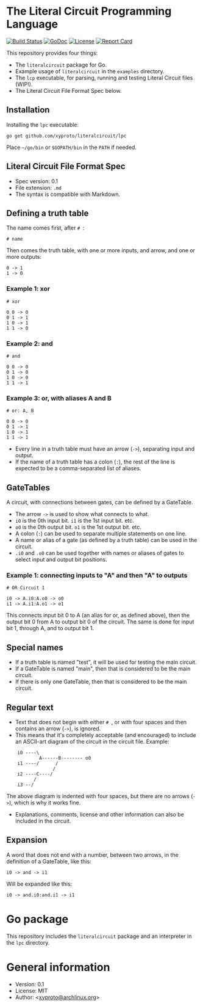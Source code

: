 # The Literal Circuit Programming Language

[![Build Status](https://travis-ci.org/xyproto/literalcircuit.svg?branch=master)](https://travis-ci.org/xyproto/literalcircuit) [![GoDoc](https://godoc.org/github.com/xyproto/literalcircuit?status.svg)](http://godoc.org/github.com/xyproto/literalcircuit) [![License](http://img.shields.io/badge/license-MIT-red.svg?style=flat)](https://raw.githubusercontent.com/xyproto/literalcircuit/master/LICENSE) [![Report Card](https://img.shields.io/badge/go_report-A+-brightgreen.svg?style=flat)](http://goreportcard.com/report/xyproto/literalcircuit)

This repository provides four things:

* The `literalcircuit` package for Go.
* Example usage of `literalcircuit` in the `examples` directory.
* The `lcp` executable, for parsing, running and testing Literal Circuit files (WIP!).
* The Literal Circuit File Format Spec below.

## Installation

Installing the `lpc` executable:

    go get github.com/xyproto/literalcircuit/lpc

Place `~/go/bin` or `$GOPATH/bin` in the `PATH` if needed.

## Literal Circuit File Format Spec

* Spec version: 0.1
* File extension: `.md`
* The syntax is compatible with Markdown.

## Defining a truth table

The name comes first, after `# `:

    # name

Then comes the truth table, with one or more inputs, and arrow, and one or more outputs:

    0 -> 1
    1 -> 0

### Example 1: xor

    # xor

    0 0 -> 0
    0 1 -> 1
    1 0 -> 1
    1 1 -> 0

### Example 2: and

    # and

    0 0 -> 0
    0 1 -> 0
    1 0 -> 0
    1 1 -> 1

### Example 3: or, with aliases A and B

    # or: A, B

    0 0 -> 0
    0 1 -> 1
    1 0 -> 1
    1 1 -> 1

* Every line in a truth table must have an arrow (`->`), separating input and output.
* If the name of a truth table has a colon (`:`), the rest of the line is expected to be a comma-separated list of aliases.

## GateTables

A circuit, with connections between gates, can be defined by a GateTable.

* The arrow `->` is used to show what connects to what.
* `i0` is the 0th input bit. `i1` is the 1st input bit. etc.
* `o0` is the 0th output bit. `o1` is the 1st output bit. etc.
* A colon (`:`)  can be used to separate multiple statements on one line.
* A name or alias of a gate (as defined by a truth table) can be used in the circuit.
* `.i0` and `.o0` can be used together with names or aliases of gates to select input and output bit positions.

### Example 1: connecting inputs to "A" and then "A" to outputs

    # OR Circuit 1

    i0 -> A.i0:A.o0 -> o0
    i1 -> A.i1:A.o1 -> o1

This connects input bit 0 to A (an alias for or, as defined above), then the output bit 0 from A to output bit 0 of the circuit.
The same is done for input bit 1, through A, and to output bit 1.

## Special names

* If a truth table is named "test", it will be used for testing the main circuit.
* If a GateTable is named "main", then that is considered to be the main circuit.
* If there is only one GateTable, then that is considered to be the main circuit.

## Regular text

* Text that does not begin with either `# `, or with four spaces and then contains an arrow (`->`), is ignored.
* This means that it's completely acceptable (and encouraged) to include an ASCII-art diagram of the circuit in the circuit file. Example:

```none
    i0 ----\
            A------B-------- o0
    i1 ----/      /
                 /
    i2 ----C----/
          /
    i3 --/
```

The above diagram is indented with four spaces, but there are no arrows (`->`), which is why it works fine.

* Explanations, comments, license and other information can also be included in the circuit.

## Expansion

A word that does not end with a number, between two arrows, in the definition of a GateTable, like this:

`i0 -> and -> i1`

Will be expanded like this:

`i0 -> and.i0:and.i1 -> i1`

# Go package

This repository includes the `literalcircuit` package and an interpreter in the `lpc` directory.

# General information

* Version: 0.1
* License: MIT
* Author: &lt;xyproto@archlinux.org&gt;
